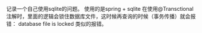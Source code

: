 记录一个自己使用sqlite的问题。
使用的是spring + sqlite
在使用@Transctional注解时，里面的逻辑会锁住数据库文件，这时候再查询的时候（事务传播）就会报错：
database file is locked
类似的报错。
